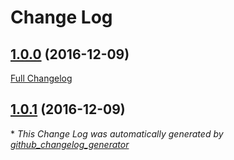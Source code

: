 # Change Log

## [1.0.0](https://github.com/smileisak/ebs-snapshooter/tree/1.0.0) (2016-12-09)
[Full Changelog](https://github.com/smileisak/ebs-snapshooter/compare/1.0.1...1.0.0)

## [1.0.1](https://github.com/smileisak/ebs-snapshooter/tree/1.0.1) (2016-12-09)


\* *This Change Log was automatically generated by [github_changelog_generator](https://github.com/skywinder/Github-Changelog-Generator)*